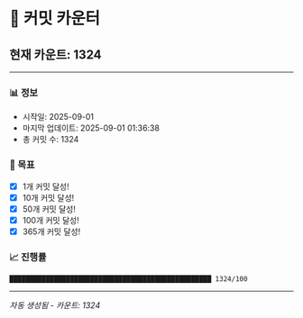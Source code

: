 # 🔢 커밋 카운터

## 현재 카운트: 1324

---

### 📊 정보
- 시작일: 2025-09-01
- 마지막 업데이트: 2025-09-01 01:36:38
- 총 커밋 수: 1324

### 🎯 목표
- [x] 1개 커밋 달성!
- [x] 10개 커밋 달성!
- [x] 50개 커밋 달성!
- [x] 100개 커밋 달성!
- [x] 365개 커밋 달성!

### 📈 진행률
```
██████████████████████████████████████████████████ 1324/100
```

---
*자동 생성됨 - 카운트: 1324*
